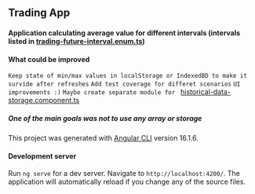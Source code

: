 ## Trading App

#### Application calculating average value for different intervals (intervals listed in [trading-future-interval.enum.ts](src%2Fapp%2Fshared%2Fmodels%2Ftrading-future-interval.enum.ts))


#### What could be improved

`Keep state of min/max values in localStorage or IndexedBD to make it survide after refreshes`
`Add test coverage for differet scenarios`
`UI improvements :)`
`Maybe create separate module for ` [historical-data-storage.component.ts](src%2Fapp%2Fhistorical-data-storage%2Fhistorical-data-storage.component.ts)


##### One of the main goals was not to use any array or storage 


This project was generated with [Angular CLI](https://github.com/angular/angular-cli) version 16.1.6.

#### Development server

Run `ng serve` for a dev server. Navigate to `http://localhost:4200/`. The application will automatically reload if you change any of the source files.
